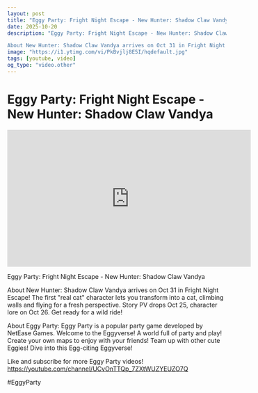 ```yaml
---
layout: post
title: "Eggy Party: Fright Night Escape - New Hunter: Shadow Claw Vandya"
date: 2025-10-20
description: "Eggy Party: Fright Night Escape - New Hunter: Shadow Claw Vandya

About New Hunter: Shadow Claw Vandya arrives on Oct 31 in Fright Night Escape! The fir..."
image: "https://i1.ytimg.com/vi/PkBvjlj8E5I/hqdefault.jpg"
tags: [youtube, video]
og_type: "video.other"
---
```


<script type="application/ld+json">
{
  "@context": "http://schema.org",
  "@type": "VideoObject",
  "name": "Eggy Party: Fright Night Escape - New Hunter: Shadow Claw Vandya",
  "description": "Eggy Party: Fright Night Escape - New Hunter: Shadow Claw Vandya\n\nAbout New Hunter: Shadow Claw Vandya arrives on Oct 31 in Fright Night Escape! The first \\\"real cat\\\" character lets you transform into a cat, climbing walls and flying for a fresh perspective. Story PV drops Oct 25, character lore on Oct 26. Get ready for a wild ride! \n\nAbout Eggy Party: Eggy Party is a popular party game developed by NetEase Games. Welcome to the Eggyverse! A world full of party and play! Create your own maps to enjoy with your friends! Team up with other cute Eggies! Dive into this Egg-citing Eggyverse!\n\nLike and subscribe for more Eggy Party videos! https://youtube.com/channel/UCvOnTTQp_7ZXtWUZYEUZO7Q \n\n#EggyParty",
  "thumbnailUrl": "https://i1.ytimg.com/vi/PkBvjlj8E5I/hqdefault.jpg",
  "uploadDate": "2025-10-20T05:02:02",
  "embedUrl": "https://www.youtube.com/embed/PkBvjlj8E5I",
  "publisher": {
    "@type": "Person",
    "name": "Celo Zaga"
  },
  "mainEntityOfPage": {
    "@type": "WebPage",
    "@id": "https://celozaga.github.io/2025/10/20/eggy-party:-fright-night-escape---new-hunter:-shadow-claw-vandya-PkBvjlj8E5I.html"
  },
  "duration": "PT0M0S"
}
</script>

<script type="application/ld+json">
{
  "@context": "http://schema.org",
  "@type": "BlogPosting",
  "headline": "Eggy Party: Fright Night Escape - New Hunter: Shadow Claw Vandya",
  "image": "https://i1.ytimg.com/vi/PkBvjlj8E5I/hqdefault.jpg",
  "publisher": {
    "@type": "Person",
    "name": "Celo Zaga"
  },
  "url": "https://celozaga.github.io/2025/10/20/eggy-party:-fright-night-escape---new-hunter:-shadow-claw-vandya-PkBvjlj8E5I.html",
  "datePublished": "2025-10-20T05:02:02",
  "dateCreated": "2025-10-20T05:02:02",
  "dateModified": "2025-10-20T05:02:02",
  "description": "Eggy Party: Fright Night Escape - New Hunter: Shadow Claw Vandya\n\nAbout New Hunter: Shadow Claw Vandya arrives on Oct 31 in Fright Night Escape! The fir...",
  "author": {
    "@type": "Person",
    "name": "Celo Zaga"
  },
  "mainEntityOfPage": {
    "@type": "WebPage",
    "@id": "https://celozaga.github.io/2025/10/20/eggy-party:-fright-night-escape---new-hunter:-shadow-claw-vandya-PkBvjlj8E5I.html"
  }
}
</script>

<h1 class="youtube-post-title">Eggy Party: Fright Night Escape - New Hunter: Shadow Claw Vandya</h1>

<iframe width="560" height="315" src="https://www.youtube.com/embed/PkBvjlj8E5I" class="youtube-post-embed" frameborder="0" allowfullscreen></iframe>

<p class="youtube-post-description">Eggy Party: Fright Night Escape - New Hunter: Shadow Claw Vandya

About New Hunter: Shadow Claw Vandya arrives on Oct 31 in Fright Night Escape! The first "real cat" character lets you transform into a cat, climbing walls and flying for a fresh perspective. Story PV drops Oct 25, character lore on Oct 26. Get ready for a wild ride! 

About Eggy Party: Eggy Party is a popular party game developed by NetEase Games. Welcome to the Eggyverse! A world full of party and play! Create your own maps to enjoy with your friends! Team up with other cute Eggies! Dive into this Egg-citing Eggyverse!

Like and subscribe for more Eggy Party videos! https://youtube.com/channel/UCvOnTTQp_7ZXtWUZYEUZO7Q 

#EggyParty</p>
